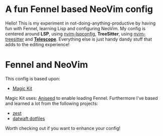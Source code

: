 # A fun Fennel based NeoVim config

Hello! This is my experiment in not-doing-anything-productive by having fun with Fennel, learning Lisp and configuring NeoVim. My config is centered around **LSP**, using [nvim-lspconfig](https://github.com/neovim/nvim-lspconfig), **TreeSitter**, using [nvim-treesitter](https://github.com/nvim-treesitter/nvim-treesitter) and [**Telescope**](https://github.com/nvim-telescope). Everything else is just handy dandy stuff that adds to the editing experience!

# Fennel and NeoVim

This config is based upon:

- [Magic Kit](https://github.com/Olical/magic-kit)

Magic Kit uses: [Aniseed](https://github.com/Olical/aniseed) to enable loading Fennel. 
Furthermore I've based and learned a lot from the following projects:

- [zest](https://github.com/tsbohc/zest.nvim)
- [datwaft dotfiles](https://github.com/datwaft/nvim/tree/master/fnl/core)

Worth checking out if you want to enhance your config!
